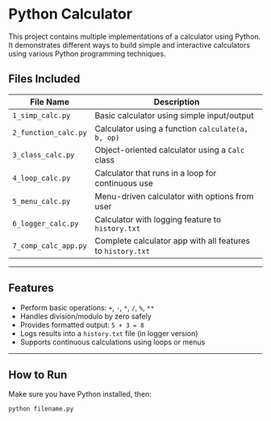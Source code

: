 # Python Calculator 

This project contains multiple implementations of a calculator using Python.  
It demonstrates different ways to build simple and interactive calculators using various Python programming techniques.

##  Files Included

| File Name             | Description                                           |
|-----------------------|-------------------------------------------------------|
| `1_simp_calc.py`      | Basic calculator using simple input/output            |
| `2_function_calc.py`  | Calculator using a function `calculate(a, b, op)`     |
| `3_class_calc.py`     | Object-oriented calculator using a `Calc` class       |
| `4_loop_calc.py`      | Calculator that runs in a loop for continuous use     |
| `5_menu_calc.py`      | Menu-driven calculator with options from user         |
| `6_logger_calc.py`    | Calculator with logging feature to `history.txt`      |
| `7_comp_calc_app.py`  | Complete calculator app with all features to `history.txt`    |
                                                               
---

##  Features

- Perform basic operations: `+`, `-`, `*`, `/`, `%`, `**`
- Handles division/modulo by zero safely
- Provides formatted output: `5 + 3 = 8`
- Logs results into a `history.txt` file (in logger version)
- Supports continuous calculations using loops or menus

---

##  How to Run

Make sure you have Python installed, then:

```bash
python filename.py


